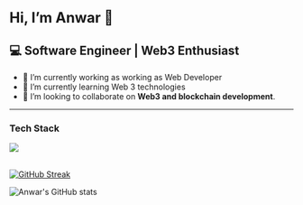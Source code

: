<h1 style=font-size:25px>Hi, I’m Anwar 👋</h1> 

##  💻  Software Engineer | Web3 Enthusiast
- 🔭 I’m currently working as working as Web Developer
- 🌱 I’m currently learning Web 3 technologies
- 👯 I’m looking to collaborate on **Web3 and blockchain development**.
---

 <div>
<div>
  <h3> Tech Stack</h3>
  <img src=https://go-skill-icons.vercel.app/api/icons?i=ts,js,html,css,cairo,solidity,rust,git,nodejs,npm/>
</div>
<br/>


[![GitHub Streak](https://streak-stats.demolab.com?user=zleypner&theme=neon-dark&hide_border=true)](https://git.io/streak-stats)
</div>


![Anwar's GitHub stats](https://github-readme-stats.vercel.app/api?username=zleypner&show_icons=true&theme=vue-dark)
<div></div>





<!--


Here are some ideas to get you started:

- 🔭 I’m currently working on ...
- 🌱 I’m currently learning ...
- 👯 I’m looking to collaborate on ...
- 🤔 I’m looking for help with ...
- 💬 Ask me about ...
- 📫 How to reach me: ...
- 😄 Pronouns: ...
- ⚡ Fun fact: ...
-->
